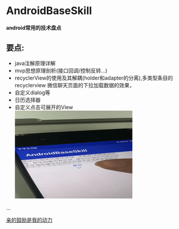 # AndroidBaseSkill

**android常用的技术盘点**

## 要点:

* java注解原理详解    
* mvp思想原理剖析(接口回调/控制反转...)
* recyclerView的使用及其解耦(holder和adapter的分离),多类型条目的recyclerview
微信聊天页面的下拉加载数据的效果，
* 自定义dialog等
* 日历选择器
* 自定义点击可展开的View
![效果](https://github.com/PrettyAnt/AndroidBaseSkill/blob/master/image/expland.gif)

...
    
[亲的鼓励是我的动力](https://PrettyAnt.com)

